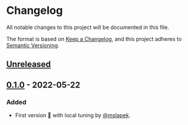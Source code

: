 # Changelog
All notable changes to this project will be documented in this file.

The format is based on [Keep a Changelog](https://keepachangelog.com/en/1.0.0/),
and this project adheres to [Semantic Versioning](https://semver.org/spec/v2.0.0.html).

## [Unreleased]

## [0.1.0] - 2022-05-22
### Added
- First version :tada: with local tuning by [@mslapek](https://github.com/mslapek).

<!-- TODO: Make links to actual tags -->
[Unreleased]: https://github.com/mslapek/letstune
[0.1.0]: https://github.com/mslapek/letstune
